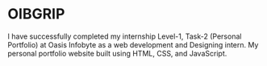 # OIBGRIP
I have successfully  completed my internship  Level-1, Task-2 (Personal Portfolio) at Oasis Infobyte as a web development and Designing intern.  My personal portfolio website built using HTML, CSS, and JavaScript.
